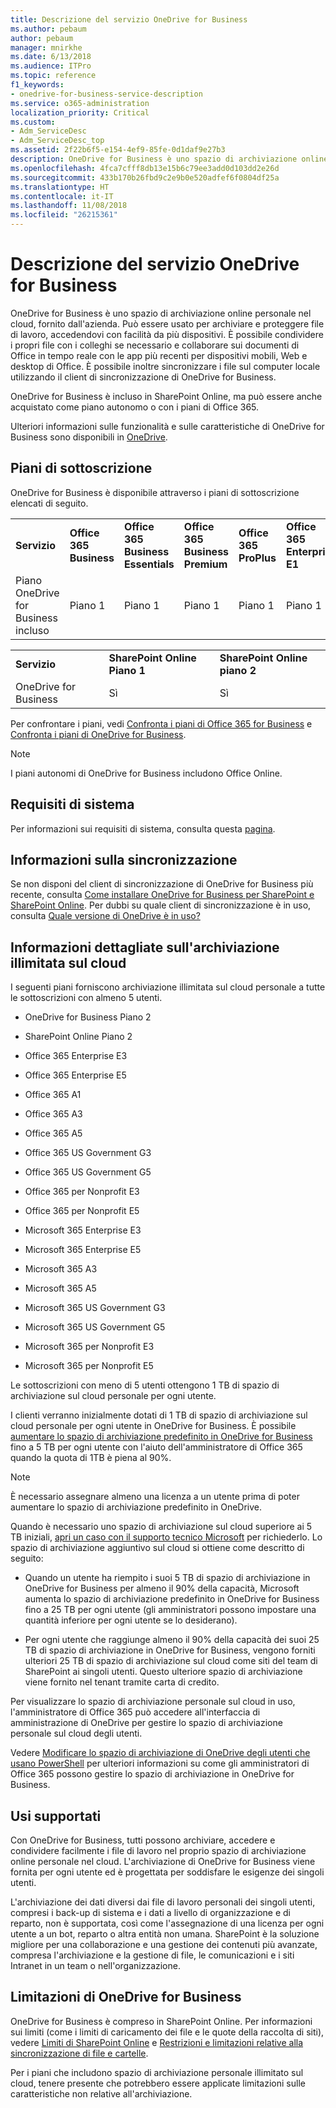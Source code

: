 ```yaml
---
title: Descrizione del servizio OneDrive for Business
ms.author: pebaum
author: pebaum
manager: mnirkhe
ms.date: 6/13/2018
ms.audience: ITPro
ms.topic: reference
f1_keywords:
- onedrive-for-business-service-description
ms.service: o365-administration
localization_priority: Critical
ms.custom:
- Adm_ServiceDesc
- Adm_ServiceDesc_top
ms.assetid: 2f22b6f5-e154-4ef9-85fe-0d1daf9e27b3
description: OneDrive for Business è uno spazio di archiviazione online personale nel cloud, fornito dall'azienda. Può essere usato per archiviare e proteggere file di lavoro, accedendovi con facilità da più dispositivi. È possibile condividere i propri file con i colleghi se necessario e collaborare sui documenti di Office in tempo reale con le app più recenti per dispositivi mobili, Web e desktop di Office. È possibile inoltre sincronizzare i file sul computer locale utilizzando il client di sincronizzazione di OneDrive for Business.
ms.openlocfilehash: 4fca7cfff8db13e15b6c79ee3add0d103dd2e26d
ms.sourcegitcommit: 433b170b26fbd9c2e9b0e520adfef6f0804df25a
ms.translationtype: HT
ms.contentlocale: it-IT
ms.lasthandoff: 11/08/2018
ms.locfileid: "26215361"
---
```

# <a name="onedrive-for-business-service-description"></a>Descrizione del servizio OneDrive for Business

OneDrive for Business è uno spazio di archiviazione online personale nel cloud, fornito dall'azienda. Può essere usato per archiviare e proteggere file di lavoro, accedendovi con facilità da più dispositivi. È possibile condividere i propri file con i colleghi se necessario e collaborare sui documenti di Office in tempo reale con le app più recenti per dispositivi mobili, Web e desktop di Office. È possibile inoltre sincronizzare i file sul computer locale utilizzando il client di sincronizzazione di OneDrive for Business.
  
OneDrive for Business è incluso in SharePoint Online, ma può essere anche acquistato come piano autonomo o con i piani di Office 365. 
  
Ulteriori informazioni sulle funzionalità e sulle caratteristiche di OneDrive for Business sono disponibili in [OneDrive](https://go.microsoft.com/fwlink/?linkid=850345).
  
## <a name="subscription-plans"></a>Piani di sottoscrizione

OneDrive for Business è disponibile attraverso i piani di sottoscrizione elencati di seguito.
  
||||||||||
|:-----|:-----|:-----|:-----|:-----|:-----|:-----|:-----|:-----|
|**Servizio** <br/> |**Office 365 Business** <br/> |**Office 365 Business Essentials** <br/> |**Office 365 Business Premium** <br/> |**Office 365 ProPlus** <br/> |**Office 365 Enterprise E1** <br/> |**Office 365 Enterprise E3** <br/> |**Office 365 Enterprise E5** <br/> |**Office 365 Enterprise F1** <br/> |
|Piano OneDrive for Business incluso  <br/> |Piano 1  <br/> |Piano 1  <br/> |Piano 1  <br/> |Piano 1  <br/> |Piano 1  <br/> |Piano 2  <br/> |Piano 2  <br/> |Piano F (in precedenza Piano K)  <br/> |
   
||||
|:-----|:-----|:-----|
|**Servizio** <br/> |**SharePoint Online Piano 1** <br/> |**SharePoint Online piano 2** <br/> |
|OneDrive for Business  <br/> |Sì  <br/> |Sì  <br/> |
   
Per confrontare i piani, vedi [Confronta i piani di Office 365 for Business](https://go.microsoft.com/fwlink/?linkid=799177) e [Confronta i piani di OneDrive for Business](https://products.office.com/it-IT/onedrive-for-business/compare-onedrive-for-business-plans). 
  
> [!NOTE]
> I piani autonomi di OneDrive for Business includono Office Online. 
  
## <a name="system-requirements"></a>Requisiti di sistema

Per informazioni sui requisiti di sistema, consulta questa [pagina](https://go.microsoft.com/fwlink/?linkid=837584).
  
## <a name="about-sync"></a>Informazioni sulla sincronizzazione

Se non disponi del client di sincronizzazione di OneDrive for Business più recente, consulta [Come installare OneDrive for Business per SharePoint e SharePoint Online](https://support.microsoft.com/it-IT/help/2903984/how-to-install-onedrive-for-business-for-sharepoint-and-sharepoint-onl). Per dubbi su quale client di sincronizzazione è in uso, consulta [Quale versione di OneDrive è in uso?](https://go.microsoft.com/fwlink/?linkid=846624)
  
## <a name="unlimited-cloud-storage-details"></a>Informazioni dettagliate sull'archiviazione illimitata sul cloud

I seguenti piani forniscono archiviazione illimitata sul cloud personale a tutte le sottoscrizioni con almeno 5 utenti.
  
- OneDrive for Business Piano 2
    
- SharePoint Online Piano 2
    
- Office 365 Enterprise E3
    
- Office 365 Enterprise E5
    
- Office 365 A1
    
- Office 365 A3
    
- Office 365 A5
    
- Office 365 US Government G3
    
- Office 365 US Government G5
    
- Office 365 per Nonprofit E3
    
- Office 365 per Nonprofit E5
    
- Microsoft 365 Enterprise E3
    
- Microsoft 365 Enterprise E5
    
- Microsoft 365 A3
    
- Microsoft 365 A5
    
- Microsoft 365 US Government G3
    
- Microsoft 365 US Government G5
    
- Microsoft 365 per Nonprofit E3
    
- Microsoft 365 per Nonprofit E5
    
Le sottoscrizioni con meno di 5 utenti ottengono 1 TB di spazio di archiviazione sul cloud personale per ogni utente. 
  
I clienti verranno inizialmente dotati di 1 TB di spazio di archiviazione sul cloud personale per ogni utente in OneDrive for Business. È possibile [aumentare lo spazio di archiviazione predefinito in OneDrive for Business](https://go.microsoft.com/fwlink/?linkid=838024) fino a 5 TB per ogni utente con l'aiuto dell'amministratore di Office 365 quando la quota di 1TB è piena al 90%. 
  
> [!NOTE]
> È necessario assegnare almeno una licenza a un utente prima di poter aumentare lo spazio di archiviazione predefinito in OneDrive. 
  
Quando è necessario uno spazio di archiviazione sul cloud superiore ai 5 TB iniziali, [apri un caso con il supporto tecnico Microsoft](https://go.microsoft.com/fwlink/?linkid=869559) per richiederlo. Lo spazio di archiviazione aggiuntivo sul cloud si ottiene come descritto di seguito: 
  
- Quando un utente ha riempito i suoi 5 TB di spazio di archiviazione in OneDrive for Business per almeno il 90% della capacità, Microsoft aumenta lo spazio di archiviazione predefinito in OneDrive for Business fino a 25 TB per ogni utente (gli amministratori possono impostare una quantità inferiore per ogni utente se lo desiderano). 
    
- Per ogni utente che raggiunge almeno il 90% della capacità dei suoi 25 TB di spazio di archiviazione in OneDrive for Business, vengono forniti ulteriori 25 TB di spazio di archiviazione sul cloud come siti del team di SharePoint ai singoli utenti. Questo ulteriore spazio di archiviazione viene fornito nel tenant tramite carta di credito.
    
Per visualizzare lo spazio di archiviazione personale sul cloud in uso, l'amministratore di Office 365 può accedere all'interfaccia di amministrazione di OneDrive per gestire lo spazio di archiviazione personale sul cloud degli utenti. 
  
Vedere [Modificare lo spazio di archiviazione di OneDrive degli utenti che usano PowerShell](https://go.microsoft.com/fwlink/?linkid=866402) per ulteriori informazioni su come gli amministratori di Office 365 possono gestire lo spazio di archiviazione in OneDrive for Business. 
  
## <a name="supported-uses"></a>Usi supportati

Con OneDrive for Business, tutti possono archiviare, accedere e condividere facilmente i file di lavoro nel proprio spazio di archiviazione online personale nel cloud. L'archiviazione di OneDrive for Business viene fornita per ogni utente ed è progettata per soddisfare le esigenze dei singoli utenti.
  
L'archiviazione dei dati diversi dai file di lavoro personali dei singoli utenti, compresi i back-up di sistema e i dati a livello di organizzazione e di reparto, non è supportata, così come l'assegnazione di una licenza per ogni utente a un bot, reparto o altra entità non umana. SharePoint è la soluzione migliore per una collaborazione e una gestione dei contenuti più avanzate, compresa l'archiviazione e la gestione di file, le comunicazioni e i siti Intranet in un team o nell'organizzazione.
  
## <a name="onedrive-for-business-limitations"></a>Limitazioni di OneDrive for Business

OneDrive for Business è compreso in SharePoint Online. Per informazioni sui limiti (come i limiti di caricamento dei file e le quote della raccolta di siti), vedere [Limiti di SharePoint Online](https://go.microsoft.com/fwlink/?linkid=829156) e [Restrizioni e limitazioni relative alla sincronizzazione di file e cartelle](https://support.microsoft.com/it-IT/help/3125202/restrictions-and-limitations-when-you-sync-files-and-folders).
  
Per i piani che includono spazio di archiviazione personale illimitato sul cloud, tenere presente che potrebbero essere applicate limitazioni sulle caratteristiche non relative all'archiviazione. 
  

